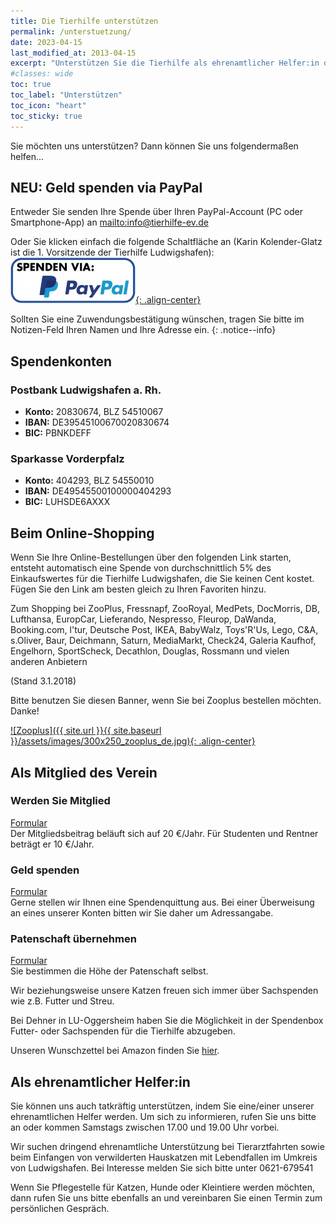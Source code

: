 ```yaml
---
title: Die Tierhilfe unterstützen
permalink: /unterstuetzung/
date: 2023-04-15
last_modified_at: 2013-04-15
excerpt: "Unterstützen Sie die Tierhilfe als ehrenamtlicher Helfer:in oder mit einer Spende"
#classes: wide
toc: true
toc_label: "Unterstützen"
toc_icon: "heart" 
toc_sticky: true
---
```

Sie möchten uns unterstützen? Dann können Sie uns folgendermaßen helfen... 
 

## NEU: Geld spenden via PayPal

Entweder Sie senden Ihre Spende über Ihren PayPal-Account (PC oder Smartphone-App) an <mailto:info@tierhilfe-ev.de>

Oder Sie klicken einfach die folgende Schaltfläche an (Karin Kolender-Glatz ist die 1. Vorsitzende der Tierhilfe Ludwigshafen):
[![PayPal](/assets/images/paypal.jpeg){: .align-center}](https://paypal.me/TierhilfeLU?locale.x=de_DE)

Sollten Sie eine Zuwendungsbestätigung wünschen, tragen Sie bitte im Notizen-Feld Ihren Namen und Ihre Adresse ein. 
{: .notice--info}

## Spendenkonten

### Postbank Ludwigshafen a. Rh.
- **Konto:** 20830674, BLZ 54510067
- **IBAN:** DE39545100670020830674
- **BIC:** PBNKDEFF	 	

### Sparkasse Vorderpfalz
- **Konto:** 404293, BLZ 54550010
- **IBAN:** DE49545500100000404293
- **BIC:** LUHSDE6AXXX
 

## Beim Online-Shopping

Wenn Sie Ihre Online-Bestellungen über den folgenden Link starten, entsteht automatisch eine Spende von durchschnittlich 5% des Einkaufswertes für die Tierhilfe Ludwigshafen, die Sie keinen Cent kostet. Fügen Sie den Link am besten gleich zu Ihren Favoriten hinzu.


Zum Shopping bei ZooPlus, Fressnapf, ZooRoyal, MedPets, DocMorris, DB, Lufthansa, EuropCar, Lieferando, Nespresso, Fleurop, DaWanda, Booking.com, l'tur, Deutsche Post, IKEA, BabyWalz, Toys'R'Us, Lego, C&A, s.Oliver, Baur, Deichmann, Saturn, MediaMarkt, Check24, Galeria Kaufhof, Engelhorn, SportScheck, Decathlon, Douglas, Rossmann und vielen anderen Anbietern

(Stand 3.1.2018)

Bitte benutzen Sie diesen Banner, wenn Sie bei Zooplus bestellen möchten. Danke!

[![Zooplus]({{ site.url }}{{ site.baseurl }}/assets/images/300x250_zooplus_de.jpg){: .align-center}](http://marketing.net.zooplus.de/ts/i3101179/tsc?amc=aff.zooplus.20426.24031.6688&tst=!!TIMESTAMP!!)

 

## Als Mitglied des Verein

### Werden Sie Mitglied
[Formular](/assets/pdf/Formular_SEPA-Lastschriftmandat_ab_25.5.2018.pdf)  
Der Mitgliedsbeitrag beläuft sich auf 20 €/Jahr. Für Studenten und Rentner beträgt er 10 €/Jahr.
### Geld spenden
[Formular](/assets/pdf/Formular_SEPA-Lastschriftmandat_ab_25.5.2018.pdf)  
Gerne stellen wir Ihnen eine Spendenquittung aus. Bei einer Überweisung an eines unserer Konten bitten wir Sie daher um Adressangabe. 
### Patenschaft übernehmen
[Formular](/assets/pdf/Formular_SEPA-Lastschriftmandat_ab_25.5.2018.pdf)  
Sie bestimmen die Höhe der Patenschaft selbst.

Wir beziehungsweise unsere Katzen freuen sich immer über Sachspenden wie z.B. Futter und Streu.

Bei Dehner in LU-Oggersheim haben Sie die Möglichkeit in der Spendenbox Futter- oder Sachspenden für die Tierhilfe abzugeben.

Unseren Wunschzettel bei Amazon finden Sie [hier](http://www.amazon.de/gp/registry/wishlist/3TF00SWYYMYR6).

## Als ehrenamtlicher Helfer:in

Sie können uns auch tatkräftig unterstützen, indem Sie eine/einer unserer ehrenamtlichen Helfer werden. Um sich zu informieren, rufen Sie uns bitte an oder kommen Samstags zwischen 17.00 und 19.00 Uhr vorbei. 

Wir suchen dringend ehrenamtliche Unterstützung bei Tierarztfahrten sowie beim Einfangen von verwilderten Hauskatzen mit Lebendfallen im Umkreis von Ludwigshafen. Bei Interesse melden Sie sich bitte unter 0621-679541 


Wenn Sie Pflegestelle für Katzen, Hunde oder Kleintiere werden möchten, dann rufen Sie uns bitte ebenfalls an und vereinbaren Sie einen Termin zum persönlichen Gespräch.
